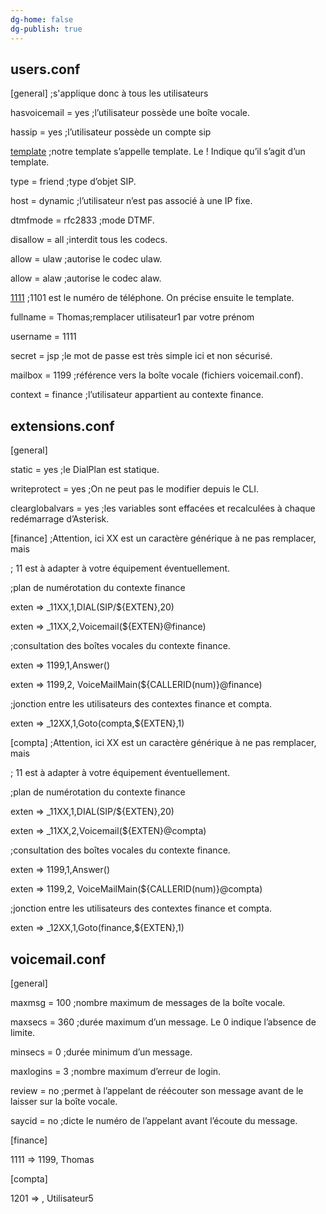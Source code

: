 ```yaml
---
dg-home: false
dg-publish: true
---
```


## users.conf


[general] ;s'applique donc à tous les utilisateurs

hasvoicemail = yes ;l’utilisateur possède une boîte vocale.

hassip = yes ;l’utilisateur possède un compte sip


[template](!) ;notre template s’appelle template. Le ! Indique qu’il s’agit d’un template.

type = friend ;type d’objet SIP.

host = dynamic ;l’utilisateur n’est pas associé à une IP fixe.

dtmfmode = rfc2833 ;mode DTMF.

disallow = all ;interdit tous les codecs.

allow = ulaw ;autorise le codec ulaw.

allow = alaw ;autorise le codec alaw.

  

[1111](template) ;1101 est le numéro de téléphone. On précise ensuite le template.

fullname = Thomas;remplacer utilisateur1 par votre prénom

username = 1111

secret = jsp ;le mot de passe est très simple ici et non sécurisé.

mailbox = 1199 ;référence vers la boîte vocale (fichiers voicemail.conf).

context = finance ;l’utilisateur appartient au contexte finance.

## extensions.conf

[general]

static = yes ;le DialPlan est statique.

writeprotect = yes ;On ne peut pas le modifier depuis le CLI.

clearglobalvars = yes ;les variables sont effacées et recalculées à chaque redémarrage d’Asterisk.

  

[finance] ;Attention, ici XX est un caractère générique à ne pas remplacer, mais

; 11 est à adapter à votre équipement éventuellement.

;plan de numérotation du contexte finance

exten => _11XX,1,DIAL(SIP/${EXTEN},20)

exten => _11XX,2,Voicemail(${EXTEN}@finance)

;consultation des boîtes vocales du contexte finance.

exten => 1199,1,Answer()

exten => 1199,2, VoiceMailMain(${CALLERID(num)}@finance)

;jonction entre les utilisateurs des contextes finance et compta.

exten => _12XX,1,Goto(compta,${EXTEN},1)

  

[compta] ;Attention, ici XX est un caractère générique à ne pas remplacer, mais

; 11 est à adapter à votre équipement éventuellement.

;plan de numérotation du contexte finance

exten => _11XX,1,DIAL(SIP/${EXTEN},20)

exten => _11XX,2,Voicemail(${EXTEN}@compta)

;consultation des boîtes vocales du contexte finance.

exten => 1199,1,Answer()

exten => 1199,2, VoiceMailMain(${CALLERID(num)}@compta)

;jonction entre les utilisateurs des contextes finance et compta.

exten => _12XX,1,Goto(finance,${EXTEN},1)

## voicemail.conf

[general]

maxmsg = 100 ;nombre maximum de messages de la boîte vocale.

maxsecs = 360 ;durée maximum d’un message. Le 0 indique l’absence de limite.

minsecs = 0 ;durée minimum d’un message.

maxlogins = 3 ;nombre maximum d’erreur de login.

review = no ;permet à l’appelant de réécouter son message avant de le laisser sur la boîte vocale.

saycid = no ;dicte le numéro de l’appelant avant l’écoute du message.

  

[finance]

1111 => 1199, Thomas

  

[compta]

1201 => , Utilisateur5
